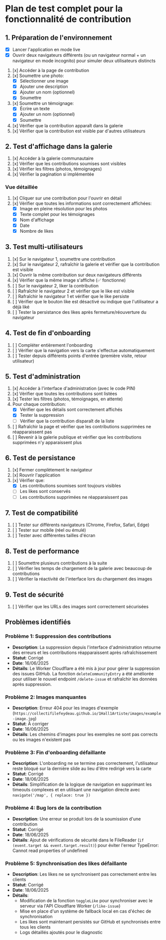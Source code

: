 # Plan de test complet pour la fonctionnalité de contribution

## 1. Préparation de l'environnement

- [x] Lancer l'application en mode live
- [x] Ouvrir deux navigateurs différents (ou un navigateur normal + un navigateur en mode incognito) pour simuler deux utilisateurs distincts
1. [x] Accéder à la page de contribution
2. [x] Soumettre une photo:
   - [x] Sélectionner une image
   - [x] Ajouter une description
   - [x] Ajouter un nom (optionnel)
   - [x] Soumettre
3. [x] Soumettre un témoignage:
   - [x] Écrire un texte
   - [x] Ajouter un nom (optionnel)
   - [x] Soumettre
4. [x] Vérifier que la contribution apparaît dans la galerie
5. [x] Vérifier que la contribution est visible par d'autres utilisateurs

## 2. Test d'affichage dans la galerie

1. [x] Accéder à la galerie communautaire
2. [x] Vérifier que les contributions soumises sont visibles
3. [x] Vérifier les filtres (photos, témoignages)
4. [x] Vérifier la pagination si implémentée

### Vue détaillée
1. [x] Cliquer sur une contribution pour l'ouvrir en détail
2. [x] Vérifier que toutes les informations sont correctement affichées:
   - [x] Image en pleine résolution pour les photos
   - [x] Texte complet pour les témoignages
   - [x] Nom d'affichage
   - [x] Date
   - [x] Nombre de likes

## 3. Test multi-utilisateurs

1. [x] Sur le navigateur 1, soumettre une contribution
2. [x] Sur le navigateur 2, rafraîchir la galerie et vérifier que la contribution est visible
3. [x] Ouvrir la même contribution sur deux navigateurs différents
4. [x] Vérifier que la même image s'affiche (✅ fonctionne)
5. [ ] Sur le navigateur 2, liker la contribution
6. [ ] Rafraîchir le navigateur 2 et vérifier que le like est visible
7. [ ] Rafraîchir le navigateur 1 et vérifier que le like persiste
8. [ ] Vérifier que le bouton like est désactivé ou indique que l'utilisateur a déjà liké
9. [ ] Tester la persistance des likes après fermeture/réouverture du navigateur

## 4. Test de fin d'onboarding

1. [ ] Compléter entièrement l'onboarding
2. [ ] Vérifier que la navigation vers la carte s'effectue automatiquement
3. [ ] Tester depuis différents points d'entrée (première visite, retour utilisateur)

## 5. Test d'administration

1. [x] Accéder à l'interface d'administration (avec le code PIN)
2. [x] Vérifier que toutes les contributions sont listées
3. [x] Tester les filtres (photos, témoignages, en attente)
4. Pour chaque contribution:
   - [x] Vérifier que les détails sont correctement affichés
   - [x] Tester la suppression
   - [ ] Vérifier que la contribution disparaît de la liste
5. [ ] Rafraîchir la page et vérifier que les contributions supprimées ne réapparaissent pas
6. [ ] Revenir à la galerie publique et vérifier que les contributions supprimées n'y apparaissent plus

## 6. Test de persistance

1. [x] Fermer complètement le navigateur
2. [x] Rouvrir l'application
3. [x] Vérifier que:
   - [x] Les contributions soumises sont toujours visibles
   - [ ] Les likes sont conservés
   - [ ] Les contributions supprimées ne réapparaissent pas

## 7. Test de compatibilité

1. [ ] Tester sur différents navigateurs (Chrome, Firefox, Safari, Edge)
2. [ ] Tester sur mobile (réel ou émulé)
3. [ ] Tester avec différentes tailles d'écran

## 8. Test de performance

1. [ ] Soumettre plusieurs contributions à la suite
2. [ ] Vérifier les temps de chargement de la galerie avec beaucoup de contributions
3. [ ] Vérifier la réactivité de l'interface lors du chargement des images

## 9. Test de sécurité

1. [ ] Vérifier que les URLs des images sont correctement sécurisées

## Problèmes identifiés

### Problème 1: Suppression des contributions
- **Description**: La suppression depuis l'interface d'administration retourne des erreurs et les contributions réapparaissent après rafraîchissement
- **Statut**: Corrigé
- **Date**: 16/06/2025
- **Détails**: Le Worker Cloudflare a été mis à jour pour gérer la suppression des issues GitHub. La fonction `deleteCommunityEntry` a été améliorée pour utiliser le nouvel endpoint `/delete-issue` et rafraîchir les données après suppression.

### Problème 2: Images manquantes
- **Description**: Erreur 404 pour les images d'exemple (`https://collectifilefeydeau.github.io/1Hall1Artiste/images/example-image.jpg`)
- **Statut**: À corriger
- **Date**: 16/06/2025
- **Détails**: Les chemins d'images pour les exemples ne sont pas corrects ou les images n'existent pas

### Problème 3: Fin d'onboarding défaillante
- **Description**: L'onboarding ne se termine pas correctement, l'utilisateur reste bloqué sur la dernière slide au lieu d'être redirigé vers la carte
- **Statut**: Corrigé
- **Date**: 18/06/2025
- **Détails**: Simplification de la logique de navigation en supprimant les timeouts complexes et en utilisant une navigation directe avec `navigate('/map', { replace: true })`

### Problème 4: Bug lors de la contribution
- **Description**: Une erreur se produit lors de la soumission d'une contribution
- **Statut**: Corrigé
- **Date**: 18/06/2025
- **Détails**: Ajout de vérifications de sécurité dans le FileReader (`if (event.target && event.target.result)`) pour éviter l'erreur TypeError: Cannot read properties of undefined

### Problème 5: Synchronisation des likes défaillante
- **Description**: Les likes ne se synchronisent pas correctement entre les clients
- **Statut**: Corrigé
- **Date**: 18/06/2025
- **Détails**: 
  - Modification de la fonction `toggleLike` pour synchroniser avec le serveur via l'API Cloudflare Worker (`/like-issue`)
  - Mise en place d'un système de fallback local en cas d'échec de synchronisation
  - Les likes sont maintenant persistés sur GitHub et synchronisés entre tous les clients
  - Logs détaillés ajoutés pour le diagnostic
